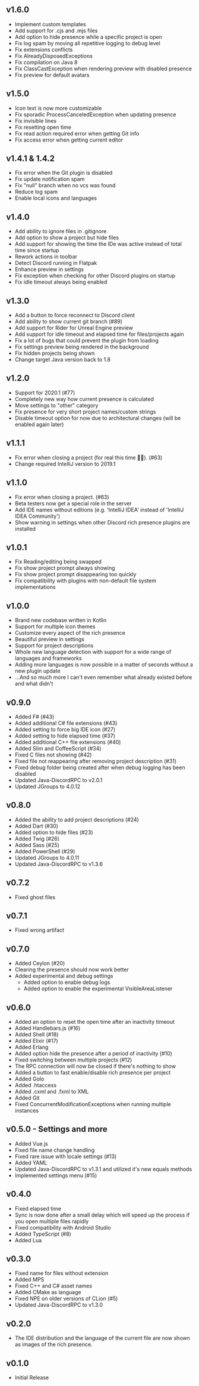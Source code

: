 ## v1.6.0
- Implement custom templates
- Add support for .cjs and .mjs files
- Add option to hide  presence while a specific project is open
- Fix log spam by moving all repetitive logging to debug level
- Fix extensions conflicts
- Fix AlreadyDisposedExceptions
- Fix compilation on Java 8
- Fix ClassCastException when rendering preview with disabled presence
- Fix preview for default avatars

## v1.5.0
- Icon text is now more customizable
- Fix sporadic ProcessCanceledException when updating presence
- Fix invisible lines
- Fix resetting open time
- Fix read action required error when getting Git info
- Fix access error when getting current editor

## v1.4.1 & 1.4.2
- Fix error when the Git plugin is disabled
- Fix update notification spam
- Fix "null" branch when no vcs was found
- Reduce log spam
- Enable local icons and languages

## v1.4.0
- Add ability to ignore files in .gitignore
- Add option to show a project but hide files
- Add support for showing the time the IDe was active instead of total time since startup 
- Rework actions in toolbar
- Detect Discord running in Flatpak
- Enhance preview in settings
- Fix exception when checking for other Discord plugins on startup
- Fix idle timeout always being enabled

## v1.3.0
- Add a button to force reconnect to Discord client
- Add ability to show current git branch (#89)
- Add support for Rider for Unreal Engine preview
- Add support for idle timeout and elapsed time for files/projects again 
- Fix a lot of bugs that could prevent the plugin from loading
- Fix settings preview being rendered in the background
- Fix hidden projects being shown
- Change target Java version back to 1.8

## v1.2.0
- Support for 2020.1 (#77)
- Completely new way how current presence is calculated
- Move settings to "other" category 
- Fix presence for very short project names/custom strings
- Disable timeout option for now due to architectural changes (will be enabled again later)

## v1.1.1
- Fix error when closing a project (for real this time 🙏🏼). (#63)
- Change required IntelliJ version to 2019.1

## v1.1.0
- Fix error when closing a project. (#63)
- Beta testers now get a special role in the server
- Add IDE names without editions (e.g. 'IntelliJ IDEA' instead of 'IntelliJ IDEA Community')
- Show warning in settings when other Discord rich presence plugins are installed

## v1.0.1
- Fix Reading/editing being swapped
- Fix show project prompt always showing
- Fix show project prompt disappearing too quickly
- Fix compatibility with plugins with non-default file system implementations

## v1.0.0
- Brand new codebase written in Kotlin
- Support for multiple icon themes
- Customize every aspect of the rich presence
- Beautiful preview in settings
- Support for project descriptions
- Whole new language detection with support for a wide range of languages and frameworks 
- Adding more languages is now possible in a matter of seconds without a new plugin update  
- ...And so much more I can't even remember what already existed before and what didn't
 
## v0.9.0
- Added F# (#43)
- Added additional C# file extensions (#43)
- Added setting to force big IDE icon (#27)
- Added setting to hide elapsed time (#37)
- Added additional C++ file extensions (#40)
- Added Slim and CoffeeScript (#34)
- Fixed C files not showing (#42)
- Fixed file not reappearing after removing project description (#31)
- Fixed debug folder being created after when debug logging has been disabled
- Updated Java-DiscordRPC to v2.0.1
- Updated JGroups to 4.0.12

## v0.8.0
- Added the ability to add project descriptions (#24)
- Added Dart (#30)
- Added option to hide files (#23)
- Added Twig (#26)
- Added Sass (#25)
- Added PowerShell (#29)
- Updated JGroups to 4.0.11
- Updated Java-DiscordRPC to v1.3.6

## v0.7.2
- Fixed ghost files

## v0.7.1
- Fixed wrong artifact

## v0.7.0
- Added Ceylon (#20)
- Clearing the presence should now work better
- Added experimental and debug settings
  - Added option to enable debug logs
  - Added option to enable the experimental VisibleAreaListener

## v0.6.0
- Added an option to reset the open time after an inactivity timeout
- Added Handlebars.js (#16)
- Added Shell (#18)
- Added Elixir (#17)
- Added Erlang
- Added option hide the presence after a period of inactivity (#10)
- Fixed switching between multiple projects (#12)
- The RPC connection will now be closed if there's nothing to show
- Added a button to fast enable/disable rich presence per project
- Added Golo
- Added .htaccess
- Added .cxml and .fxml to XML
- Added Git
- Fixed ConcurrentModificationExceptions when running multiple instances

## v0.5.0 - Settings and more
- Added Vue.js
- Fixed file name change handling
- Fixed rare issue with locale settings (#13)
- Added YAML
- Updated Java-DiscordRPC to v1.3.1 and utilized it's new equals methods
- Implemented settings menu (#15)

## v0.4.0
- Fixed elapsed time
- Sync is now done after a small delay which will speed up the process if you open multiple files rapidly
- Fixed compatibility with Android Studio
- Added TypeScript (#8)
- Added Lua

## v0.3.0
- Fixed name for files without extension
- Added MPS
- Fixed C++ and C# asset names
- Added CMake as language
- Fixed NPE on older versions of CLion (#5)
- Updated Java-DiscordRPC to v1.3.0

## v0.2.0
- The IDE distribution and the language of the current file are now shown as images of the rich presence.

## v0.1.0
- Initial Release
